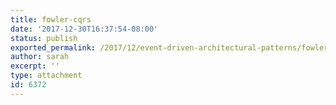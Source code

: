 ```yaml
---
title: fowler-cqrs
date: '2017-12-30T16:37:54-08:00'
status: publish
exported_permalink: /2017/12/event-driven-architectural-patterns/fowler-cqrs
author: sarah
excerpt: ''
type: attachment
id: 6372
---
```

<!DOCTYPE html PUBLIC "-//W3C//DTD HTML 4.0 Transitional//EN" "http://www.w3.org/TR/REC-html40/loose.dtd">
<?xml encoding="UTF-8">
